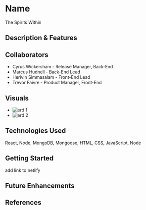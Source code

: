 # Name
The Spirits Within

## Description & Features

## Collaborators
* Cyrus Wickersham - Release Manager, Back-End
* Marcus Hudnell - Back-End Lead
* Herivin Simmasalam - Front-End Lead
* Trevor Faivre - Product Manager, Front-End

## Visuals
* <img src="https://imgur.com/uqPj4Ln" alt="erd 1"> 
* <img src="https://imgur.com/zat6SH5" alt="erd 2">

## Technologies Used
React, Node, MongoDB, Mongoose, HTML, CSS, JavaScript, Node

## Getting Started
add link to netlify 

## Future Enhancements


## References

